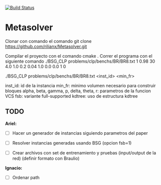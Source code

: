 [![Build Status](https://travis-ci.org/rilianx/Metasolver.svg?branch=mop-bsg)](https://travis-ci.org/rilianx/Metasolver)
# Metasolver


Clonar con comando el comando
git clone https://github.com/rilianx/Metasolver.git

Compilar el proyecto con el comando
cmake .
Correr el programa con el siguiente comando
./BSG_CLP problems/clp/benchs/BR/BR8.txt 1 0.98 30 4.0 1.0 0.2 0.04 1.0 0.0 0.0 1 0


./BSG_CLP problems/clp/benchs/BR/BR8.txt <inst_id> <min_fr> <maxtime> <alpha> <beta> <gamma> <p> <delta> <theta> <r> <fsb> <kdtree>

inst_id: id de la instancia
min_fr: minimo volumen necesario para construir bloques
alpha, beta, gamma, p, delta, theta, r: parametros de la funcion VCS 
fsb: variante full-supported
kdtree: uso de estructura kdtree

TODO
----

**Ariel:**
- [ ] Hacer un generador de instancias siguiendo parametros del paper
- [ ] Resolver instancias generadas usando BSG (opcion fsb=1)
- [ ] Crear archivos con set de entrenamiento y pruebas (input/output de la red) (definir formato con Braulio)


**Ignacio:**
- [ ] Ordenar path


